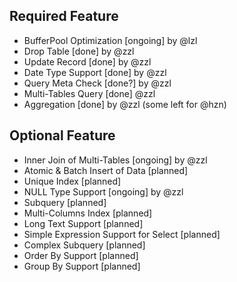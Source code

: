 ## Required Feature
* BufferPool Optimization [ongoing] by @lzl
* Drop Table [done] by @zzl
* Update Record [done] by @zzl
* Date Type Support [done] by @zzl
* Query Meta Check [done?] by @zzl
* Multi-Tables Query [done] @zzl
* Aggregation [done] by @zzl (some left for @hzn)

## Optional Feature
* Inner Join of Multi-Tables [ongoing] by @zzl
* Atomic & Batch Insert of Data [planned]
* Unique Index [planned]
* NULL Type Support [ongoing] by @zzl
* Subquery [planned]
* Multi-Columns Index [planned]
* Long Text Support [planned]
* Simple Expression Support for Select [planned]
* Complex Subquery [planned]
* Order By Support [planned]
* Group By Support [planned]

